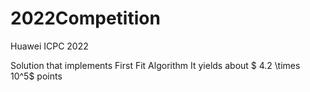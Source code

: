 # 2022Competition

Huawei ICPC 2022 

Solution that implements First Fit Algorithm
It yields about $ 4.2 \times 10^5$ points
